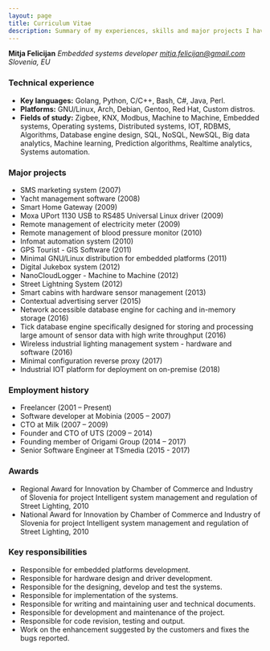 ```yaml
---
layout: page
title: Curriculum Vitae
description: Summary of my experiences, skills and major projects I have worked on through year
---
```


**Mitja Felicijan**
*Embedded systems developer*
*[mitja.felicijan@gmail.com](mailto:mitja.felicijan@gmail.com?subject=Website+CV+Contact)*
*Slovenia, EU*

### Technical experience

- **Key languages:** Golang, Python, C/C++, Bash, C#, Java, Perl.
- **Platforms:** GNU/Linux, Arch, Debian, Gentoo, Red Hat, Custom distros.
- **Fields of study:** Zigbee, KNX, Modbus, Machine to Machine, Embedded systems, Operating systems, Distributed systems, IOT, RDBMS, Algorithms, Database engine design, SQL, NoSQL, NewSQL, Big data analytics, Machine learning, Prediction algorithms, Realtime analytics, Systems automation.

### Major projects

- SMS marketing system (2007)
- Yacht management software (2008)
- Smart Home Gateway (2009)
- Moxa UPort 1130 USB to RS485 Universal Linux driver (2009)
- Remote management of electricity meter (2009)
- Remote management of blood pressure monitor (2010)
- Infomat automation system (2010)
- GPS Tourist - GIS Software (2011)
- Minimal GNU/Linux distribution for embedded platforms (2011)
- Digital Jukebox system (2012)
- NanoCloudLogger - Machine to Machine (2012)
- Street Lightning System (2012)
- Smart cabins with hardware sensor management (2013)
- Contextual advertising server (2015)
- Network accessible database engine for caching and in-memory storage (2016)
- Tick database engine specifically designed for storing and processing large amount of sensor data with high write throughput (2016)
- Wireless industrial lighting management system - hardware and software (2016)
- Minimal configuration reverse proxy (2017)
- Industrial IOT platform for deployment on on-premise (2018)

### Employment history

- Freelancer (2001 – Present)
- Software developer at Mobinia (2005 – 2007)
- CTO at Milk (2007 – 2009)
- Founder and CTO of UTS (2009 – 2014)
- Founding member of Origami Group (2014 – 2017)
- Senior Software Engineer at TSmedia (2015 - 2017)

### Awards

- Regional Award for Innovation by Chamber of Commerce and Industry of Slovenia for project Intelligent system management and regulation of Street Lighting, 2010
- National Award for Innovation by Chamber of Commerce and Industry of Slovenia for project Intelligent system management and regulation of Street Lighting, 2010

### Key responsibilities

- Responsible for embedded platforms development.
- Responsible for hardware design and driver development.
- Responsible for the designing, develop and test the systems.
- Responsible for implementation of the systems.
- Responsible for writing and maintaining user and technical documents.
- Responsible for development and maintenance of the project.
- Responsible for code revision, testing and output.
- Work on the enhancement suggested by the customers and fixes the bugs reported.
